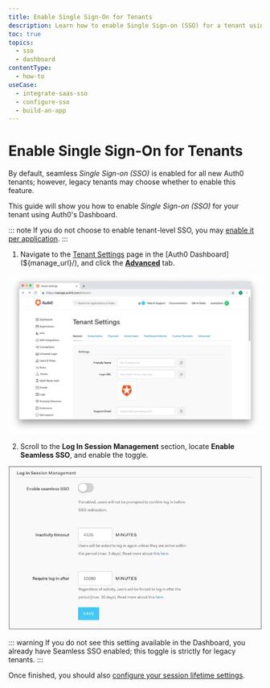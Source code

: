 ```yaml
---
title: Enable Single Sign-On for Tenants
description: Learn how to enable Single Sign-on (SSO) for a tenant using the Auth0 Management Dashboard. Only for use with legacy tenants.
toc: true
topics:
  - sso
  - dashboard
contentType:
  - how-to
useCase:
  - integrate-saas-sso
  - configure-sso
  - build-an-app
---
```

# Enable Single Sign-On for Tenants
 
By default, seamless <dfn data-key="single-sign-on">Single Sign-on (SSO)</dfn> is enabled for all new Auth0 tenants; however, legacy tenants may choose whether to enable this feature.

This guide will show you how to enable <dfn data-key="single-sign-on">Single Sign-on (SSO)</dfn> for your tenant using Auth0's Dashboard.

::: note
If you do not choose to enable tenant-level SSO, you may [enable it per application](/dashboard/guides/applications/enable-sso-app).
:::

1. Navigate to the [Tenant Settings](${manage_url}/#/tenant) page in the [Auth0 Dashboard](${manage_url}/), and click the [**Advanced**](${manage_url}/#/tenant/advanced) tab.

![View Advanced Tenant Settings](/media/articles/dashboard/guides/tenants/tenant-settings.png)

2. Scroll to the **Log In Session Management** section, locate **Enable Seamless SSO**, and enable the toggle.

![View Log In Session Management Settings](/media/articles/dashboard/guides/tenants/tenant-settings-advanced-login-session-management.png)

::: warning
If you do not see this setting available in the Dashboard, you already have Seamless SSO enabled; this toggle is strictly for legacy tenants.
:::

Once finished, you should also [configure your session lifetime settings](/dashboard/guides/tenants/configure-session-lifetime-settings).
